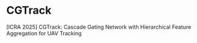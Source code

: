 # CGTrack
[ICRA 2025] CGTrack: Cascade Gating Network with Hierarchical Feature Aggregation for UAV Tracking
